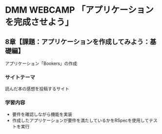 # DMM WEBCAMP 「アプリケーションを完成させよう」

## 8章【課題：アプリケーションを作成してみよう：基礎編】

アプリケーション「Bookers」の作成

### サイトテーマ
読んだ本の感想を投稿するサイト

### 学習内容
- 要件を確認しながら機能を実装
- 作成したアプリケーションが要件を満たしているかをRSpecを使用してテストを実行